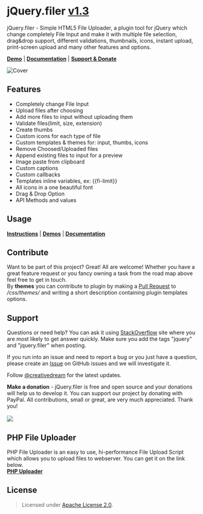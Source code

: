 # jQuery.filer <a href="https://github.com/CreativeDream/jQuery.filer/releases/tag/v1.3">v1.3</a>

jQuery.filer - Simple HTML5 File Uploader, a plugin tool for jQuery which change completely File Input and make it with multiple file selection, drag&drop support, different validations, thumbnails, icons, instant upload, print-screen upload and many other features and options.

<b><a href="http://filer.grandesign.md/" target="blank">Demo</a></b> | <b><a href="http://filer.grandesign.md/#documentation" target="blank">Documentation</a></b> | <b><a href="http://filer.grandesign.md/#support" target="blank">Support & Donate</a></b>

![Cover](http://filer.grandesign.md/images/content/cover2.jpg 'jQuery.filer')

## Features

- Completely change File Input
- Upload files after choosing
- Add more files to input without uploading them
- Validate files(limit, size, extension)
- Create thumbs
- Custom icons for each type of file
- Custom templates & themes for: input, thumbs, icons
- Remove Choosed/Uploaded files
- Append existing files to input for a preview
- Image paste from clipboard
- Custom captions
- Custom callbacks
- Templates inline variables, ex: {{fi-limit}}
- All icons in a one beautiful font
- Drag & Drop Option
- API Methods and values

## Usage

<b><a href="http://filer.grandesign.md/#instructions" target="blank">Instructions</a></b> | <b><a href="http://filer.grandesign.md/#demos" target="blank">Demos</a></b> | <b><a href="http://filer.grandesign.md/#documentation" target="blank">Documentation</a></b>

## Contribute

Want to be part of this project? Great! All are welcome!
Whether you have a great feature request or you fancy owning a task from the road map above feel free to get in touch.
<br>
By <b>themes</b> you can contribute to plugin by making a <a href="https://github.com/CreativeDream/jquery.filer/pulls" target="_blank">Pull Request</a> to <i>/css/themes/</i> and writing a short description containing plugin templates options.

## Support

Questions or need help? You can ask it using <a href="http://stackoverflow.com/questions/ask?tags=jQuery,jquery.filer" target="_blank">StackOverflow</a> site where you are most likely to get answer quickly. Make sure you add the tags "jquery" and "jquery.filer" when posting.

If you run into an issue and need to report a bug or you just have a question, please create an <a href="https://github.com/CreativeDream/jquery.filer/issues" target="_blank">Issue</a> on GitHub issues and we will investigate it.

Follow <a href="http://twitter.com/increativedream">@creativedream</a> for the latest updates.

<b>Make a donation</b> - jQuery.filer is free and open source and your donations will help us to develop it. You can support our project by donating with PayPal. All contributions, small or great, are very much appreciated. Thank you!
<br><br>
<a href="https://www.paypal.com/cgi-bin/webscr?cmd=_s-xclick&hosted_button_id=WFVGJ66RW22GJ" target="_blank"><img src="http://filer.grandesign.md/images/icons/1445905675_paypal-curved.png"></a>

## PHP File Uploader

PHP File Uploader is an easy to use, hi-performance File Upload Script which allows you to upload files to webserver. You can get it on the link below.
<br><b><a href="https://github.com/CreativeDream/php-uploader" target="blank">PHP Uploader</a></b>

## License

> Licensed under <a href="http://www.apache.org/licenses/LICENSE-2.0">Apache License 2.0</a>.
